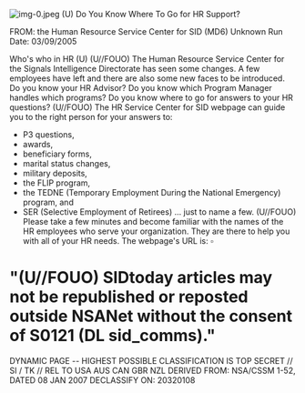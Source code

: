 ![img-0.jpeg](img-0.jpeg)
(U) Do You Know Where To Go for HR Support?

FROM: the Human Resource Service Center for SID (MD6)
Unknown
Run Date: 03/09/2005

Who's who in HR (U)
(U//FOUO) The Human Resource Service Center for the Signals Intelligence Directorate has seen some changes. A few employees have left and there are also some new faces to be introduced. Do you know your HR Advisor? Do you know which Program Manager handles which programs? Do you know where to go for answers to your HR questions?
(U//FOUO) The HR Service Center for SID webpage can guide you to the right person for your answers to:

- P3 questions,
- awards,
- beneficiary forms,
- marital status changes,
- military deposits,
- the FLIP program,
- the TEDNE (Temporary Employment During the National Emergency) program, and
- SER (Selective Employment of Retirees)
... just to name a few.
(U//FOUO) Please take a few minutes and become familiar with the names of the HR employees who serve your organization. They are there to help you with all of your HR needs. The webpage's URL is: $\square$


# "(U//FOUO) SIDtoday articles may not be republished or reposted outside NSANet without the consent of S0121 (DL sid_comms)." 

DYNAMIC PAGE -- HIGHEST POSSIBLE CLASSIFICATION IS
TOP SECRET // SI / TK // REL TO USA AUS CAN GBR NZL
DERIVED FROM: NSA/CSSM 1-52, DATED 08 JAN 2007 DECLASSIFY ON: 20320108
